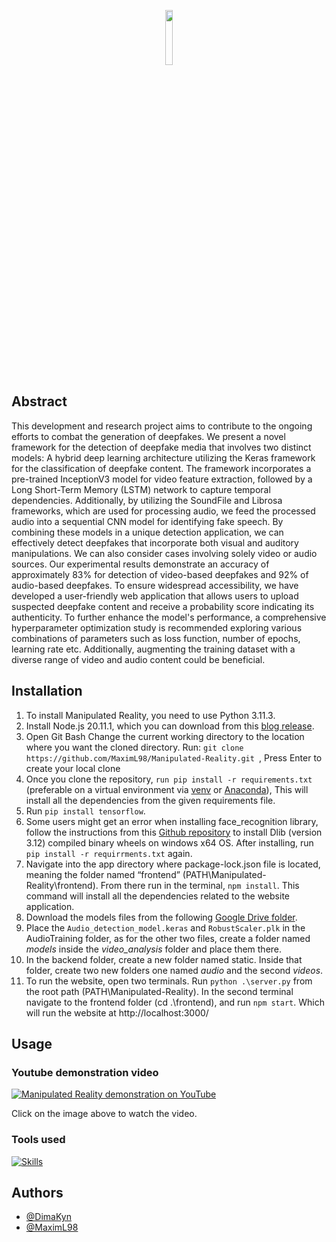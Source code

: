 <p align="center"> <img src="https://github.com/MaximL98/Manipulated-Reality/frontend/public/ManipulatedRealityLogo_MR.png" width="15%" height="15%"> </p>
 

## Abstract
This development and research project aims to contribute to the ongoing efforts to combat the generation of deepfakes. We present a novel framework for the detection of deepfake media that involves two distinct models: A hybrid deep learning architecture utilizing the Keras framework for the classification of deepfake content. The framework incorporates a pre-trained InceptionV3 model for video feature extraction, followed by a Long Short-Term Memory (LSTM) network to capture temporal dependencies.
Additionally, by utilizing the SoundFile and Librosa frameworks, which are used for processing audio, we feed the processed audio into a sequential CNN model for identifying fake speech. By combining these models in a unique detection application, we can effectively detect deepfakes that incorporate both visual and auditory manipulations. We can also consider cases involving solely video or audio sources.
Our experimental results demonstrate an accuracy of approximately 83% for detection of video-based deepfakes and 92% of audio-based deepfakes. To ensure widespread accessibility, we have developed a user-friendly web application that allows users to upload suspected deepfake content and receive a probability score indicating its authenticity.
To further enhance the model's performance, a comprehensive hyperparameter optimization study is recommended exploring various combinations of parameters such as loss function, number of epochs, learning rate etc. Additionally, augmenting the training dataset with a diverse range of video and audio content could be beneficial.

## Installation
1.	To install Manipulated Reality, you need to use Python 3.11.3.
2.	Install Node.js 20.11.1, which you can download from this [blog release](https://nodejs.org/en/blog/release/v20.11.1).
3.	Open Git Bash Change the current working directory to the location where you want the cloned directory. Run: `git clone https://github.com/MaximL98/Manipulated-Reality.git `, Press Enter to create your local clone
4.	Once you clone the repository, `run pip install -r requirements.txt` (preferable on a virtual environment via [venv](https://docs.python.org/3/library/venv.html) or [Anaconda](https://conda.io/projects/conda/en/latest/user-guide/tasks/manage-environments.html)), This will install all the dependencies from the given requirements file.
5.	Run `pip install tensorflow`.
6.	Some users might get an error when installing face_recognition library, follow the instructions from this [Github repository](https://github.com/z-mahmud22/Dlib_Windows_Python3.x) to install Dlib (version 3.12) compiled binary wheels on windows x64 OS. After installing, run `pip install -r requirrments.txt` again.
7.	Navigate into the app directory where package-lock.json file is located, meaning the folder named “frontend” (PATH\Manipulated-Reality\frontend). From there run in the terminal, `npm install`. This command will install all the dependencies related to the website application.
8.	Download the models files from the following [Google Drive folder](https://drive.google.com/drive/folders/1L758Rllh4s8ROEiuiqKHcRh5aefXOxpn?usp=sharing).
9.	Place the `Audio_detection_model.keras` and `RobustScaler.plk` in the AudioTraining folder, as for the other two files, create a folder named *models* inside the *video_analysis* folder and place them there.
10.	In the backend folder, create a new folder named static. Inside that folder, create two new folders one named *audio* and the second *videos*.
11.	To run the website, open two terminals. Run `python .\server.py` from the root path (PATH\Manipulated-Reality). In the second terminal navigate to the frontend folder 
(cd .\frontend\), and run `npm start`. Which will run the website at http://localhost:3000/


## Usage
### Youtube demonstration video
[![Manipulated Reality demonstration on YouTube](https://img.youtube.com/vi/7F7X8T10rSU/0.jpg)](https://www.youtube.com/watch?v=7F7X8T10rSU)

Click on the image above to watch the video.

### Tools used
[![Skills](https://skillicons.dev/icons?i=py,sqlite,react,nodejs,flask)](https://skillicons.dev)

## Authors
- [@DimaKyn](https://github.com/DimaKyn)
- [@MaximL98](https://github.com/MaximL98)
